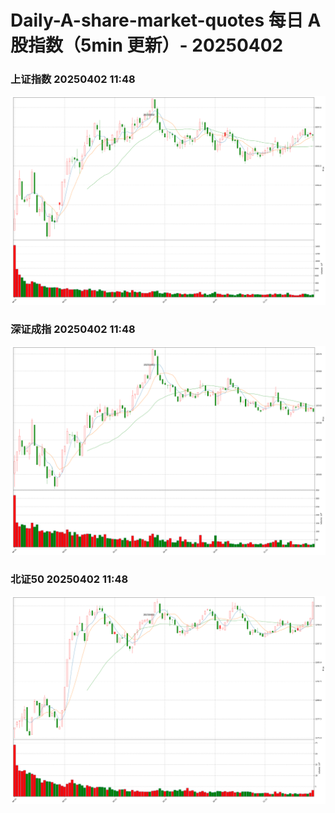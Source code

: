 
# Daily-A-share-market-quotes 每日 A 股指数（5min 更新）- 20250402

### 上证指数 20250402 11:48
![](./fig/2025/4/20250402-sh000001.png)

### 深证成指 20250402 11:48
![](./fig/2025/4/20250402-sz399001.png)

### 北证50 20250402 11:48
![](./fig/2025/4/20250402-bj899050.png)
